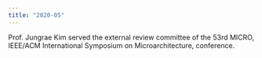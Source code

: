 ```yaml
---
title: "2020-05"
---
```


Prof. Jungrae Kim served the external review committee of the 53rd MICRO, IEEE/ACM International Symposium on Microarchitecture, conference.

